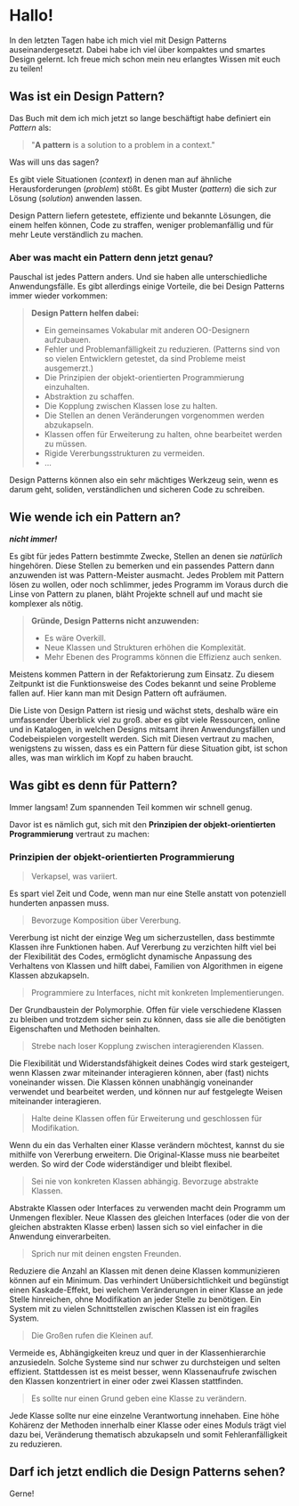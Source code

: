 # Hallo!
In den letzten Tagen habe ich mich viel mit Design Patterns auseinandergesetzt. 
Dabei habe ich viel über kompaktes und smartes Design gelernt.
Ich freue mich schon mein neu erlangtes Wissen mit euch zu teilen!
## Was ist ein Design Pattern?
Das Buch mit dem ich mich jetzt so lange beschäftigt habe definiert ein _Pattern_ als:

> "**A pattern** is a solution to a problem in a context."

Was will uns das sagen?

Es gibt viele Situationen (_context_) in denen man auf ähnliche Herausforderungen (_problem_) stößt. 
Es gibt Muster (_pattern_) die sich zur Lösung (_solution_) anwenden lassen.

Design Pattern liefern getestete, effiziente und bekannte Lösungen, die einem helfen können, Code zu straffen, 
weniger problemanfällig und für mehr Leute verständlich zu machen.

### Aber was macht ein Pattern denn jetzt genau?
Pauschal ist jedes Pattern anders. Und sie haben alle unterschiedliche Anwendungsfälle. Es gibt allerdings einige
Vorteile, die bei Design Patterns immer wieder vorkommen:

> **Design Pattern helfen dabei:**
> - Ein gemeinsames Vokabular mit anderen OO-Designern aufzubauen.
> - Fehler und Problemanfälligkeit zu reduzieren. (Patterns sind von so vielen Entwicklern getestet, da sind Probleme 
    meist ausgemerzt.)
> - Die Prinzipien der objekt-orientierten Programmierung einzuhalten.
> - Abstraktion zu schaffen.
> - Die Kopplung zwischen Klassen lose zu halten.
> - Die Stellen an denen Veränderungen vorgenommen werden abzukapseln.
> - Klassen offen für Erweiterung zu halten, ohne bearbeitet werden zu müssen.
> - Rigide Vererbungsstrukturen zu vermeiden.
> - …

Design Patterns können also ein sehr mächtiges Werkzeug sein, wenn es darum geht, soliden, verständlichen und sicheren
Code zu schreiben.

## Wie wende ich ein Pattern an?

_**nicht immer!**_

Es gibt für jedes Pattern bestimmte Zwecke, Stellen an denen sie _natürlich_ hingehören. Diese Stellen zu bemerken und
ein passendes Pattern dann anzuwenden ist was Pattern-Meister ausmacht. Jedes Problem mit Pattern lösen zu wollen, 
oder noch schlimmer, jedes Programm im Voraus durch die Linse von Pattern zu planen, bläht Projekte schnell auf und 
macht sie komplexer als nötig.

> **Gründe, Design Patterns nicht anzuwenden:**
> - Es wäre Overkill.
> - Neue Klassen und Strukturen erhöhen die Komplexität.
> - Mehr Ebenen des Programms können die Effizienz auch senken.

Meistens kommen Pattern in der Refaktorierung zum Einsatz. Zu diesem Zeitpunkt ist die Funktionsweise des Codes bekannt
und seine Probleme fallen auf. Hier kann man mit Design Pattern oft aufräumen.

Die Liste von Design Pattern ist riesig und wächst stets, deshalb wäre ein umfassender Überblick viel zu groß.
aber es gibt viele Ressourcen, online und in Katalogen, in welchen Designs mitsamt ihren Anwendungsfällen und
Codebeispielen vorgestellt werden. Sich mit Diesen vertraut zu machen, wenigstens zu wissen, dass es ein Pattern für
diese Situation gibt, ist schon alles, was man wirklich im Kopf zu haben braucht.

## Was gibt es denn für Pattern?

Immer langsam! Zum spannenden Teil kommen wir schnell genug.

Davor ist es nämlich gut, sich mit den **Prinzipien der objekt-orientierten Programmierung** vertraut zu machen:

### Prinzipien der objekt-orientierten Programmierung

> Verkapsel, was variiert.

Es spart viel Zeit und Code, wenn man nur eine Stelle anstatt von potenziell hunderten anpassen muss.

> Bevorzuge Komposition über Vererbung.

Vererbung ist nicht der einzige Weg um sicherzustellen, dass bestimmte Klassen ihre Funktionen haben. Auf Vererbung
zu verzichten hilft viel bei der Flexibilität des Codes, ermöglicht dynamische Anpassung des Verhaltens von Klassen
und hilft dabei, Familien von Algorithmen in eigene Klassen abzukapseln. 

> Programmiere zu Interfaces, nicht mit konkreten Implementierungen.

Der Grundbaustein der Polymorphie. Offen für viele verschiedene Klassen zu bleiben und trotzdem sicher sein zu können,
dass sie alle die benötigten Eigenschaften und Methoden beinhalten.

> Strebe nach loser Kopplung zwischen interagierenden Klassen.

Die Flexibilität und Widerstandsfähigkeit deines Codes wird stark gesteigert, wenn Klassen zwar miteinander interagieren
können, aber (fast) nichts voneinander wissen. Die Klassen können unabhängig voneinander verwendet und bearbeitet 
werden, und können nur auf festgelegte Weisen miteinander interagieren.

> Halte deine Klassen offen für Erweiterung und geschlossen für Modifikation.

Wenn du ein das Verhalten einer Klasse verändern möchtest, kannst du sie mithilfe von Vererbung erweitern. Die 
Original-Klasse muss nie bearbeitet werden. So wird der Code widerständiger und bleibt flexibel.

> Sei nie von konkreten Klassen abhängig. Bevorzuge abstrakte Klassen.

Abstrakte Klassen oder Interfaces zu verwenden macht dein Programm um Unmengen flexibler. Neue Klassen des gleichen
Interfaces (oder die von der gleichen abstrakten Klasse erben) lassen sich so viel einfacher in die Anwendung
einverarbeiten.

> Sprich nur mit deinen engsten Freunden.

Reduziere die Anzahl an Klassen mit denen deine Klassen kommunizieren können auf ein Minimum. Das verhindert
Unübersichtlichkeit und begünstigt einen Kaskade-Effekt, bei welchem Veränderungen in einer Klasse an jede Stelle
hinreichen, ohne Modifikation an jeder Stelle zu benötigen. Ein System mit zu vielen Schnittstellen zwischen Klassen
ist ein fragiles System.

> Die Großen rufen die Kleinen auf.

Vermeide es, Abhängigkeiten kreuz und quer in der Klassenhierarchie anzusiedeln. Solche Systeme sind nur schwer zu
durchsteigen und selten effizient. Stattdessen ist es meist besser, wenn Klassenaufrufe zwischen den Klassen
konzentriert in einer oder zwei Klassen stattfinden.

> Es sollte nur einen Grund geben eine Klasse zu verändern.

Jede Klasse sollte nur eine einzelne Verantwortung innehaben. Eine höhe Kohärenz der Methoden innerhalb einer Klasse
oder eines Moduls trägt viel dazu bei, Veränderung thematisch abzukapseln und somit Fehleranfälligkeit zu reduzieren.

## Darf ich jetzt endlich die Design Patterns sehen?

Gerne!
